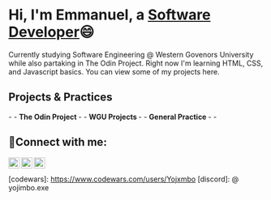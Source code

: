 <h1>Hi, I'm Emmanuel, a <a href="https://linkedin.com/in/eokoroii">Software Developer</a>😄</h1>
<p>Currently studying Software Engineering @ Western Govenors University while also partaking in The Odin Project. 
Right now I'm learning HTML, CSS, and Javascript basics. You can view some of my projects here. </p>

<h2> Projects & Practices </h2>
    -
- <b> The Odin Project </b>
    -
- <b> WGU Projects </b>
    - 
- <b> General Practice </b>
    - 
    -

<h2>🤳Connect with me:</h2>

[<img align="left" alt="Emmanuel | Twitter" width="22px" src="https://cdn.jsdelivr.net/npm/simple-icons@v3/icons/twitter.svg" />][twitter]
[<img align="left" alt="Emmanuel | LinkedIn" width="22px" src="https://cdn.jsdelivr.net/npm/simple-icons@v3/icons/linkedin.svg" />][linkedin]
[<img align="left" alt="Emmanuel | Instagram" width="22px" src="https://cdn.jsdelivr.net/npm/simple-icons@v3/icons/instagram.svg" />][instagram]

[twitter]: https://twitter.com/yojxmbo
[instagram]: https://www.instagram.com/yojxmbo
[linkedin]: https://linkedin.com/in/eokoroii
<br>
<br>
[codewars]: https://www.codewars.com/users/Yojxmbo
[discord]: @ yojimbo.exe
